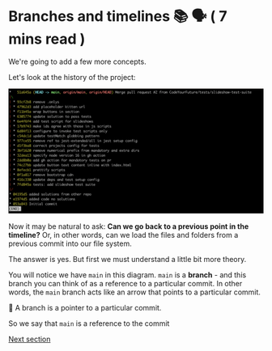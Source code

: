 # Branches and timelines 📚 🗣️ ( 7 mins read )

We're going to add a few more concepts.

Let's look at the history of the project:

![git-log-output](./assets/git-log-output.png)

Now it may be natural to ask: **Can we go back to a previous point in the timeline?** 
Or, in other words, can we load the files and folders from a previous commit into our file system.

The answer is yes. But first we must understand a little bit more theory.

You will notice we have `main` in this diagram. `main` is a **branch** - and this branch you can think of as a reference to a particular commit. In other words, the `main` branch acts like an arrow that points to a particular commit.

🔑 A branch is a pointer to a particular commit.

So we say that `main` is a reference to the commit

[Next section](./3-checkout.md)
